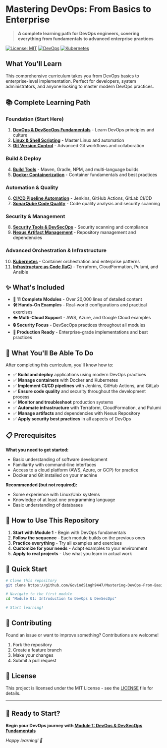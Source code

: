 # Mastering DevOps: From Basics to Enterprise

> **A complete learning path for DevOps engineers, covering everything from fundamentals to advanced enterprise practices**

[![License: MIT](https://img.shields.io/badge/License-MIT-yellow.svg)](https://opensource.org/licenses/MIT)
[![DevOps](https://img.shields.io/badge/DevOps-Complete%20Guide-blue.svg)](https://github.com/your-org/Mastering-DevOps-From-Basics-to-Enterprise)
[![Kubernetes](https://img.shields.io/badge/Kubernetes-Included-green.svg)](https://kubernetes.io/)

## What You'll Learn

This comprehensive curriculum takes you from DevOps basics to enterprise-level implementation. Perfect for developers, system administrators, and anyone looking to master modern DevOps practices.

## 📚 Complete Learning Path

### **Foundation (Start Here)**

1. **[DevOps & DevSecOps Fundamentals](./Module%2001%3A%20Introduction%20to%20DevOps%20%26%20DevSecOps)** - Learn DevOps principles and culture
2. **[Linux & Shell Scripting](./Module%2002%3A%20Linux%20%26%20Shell%20Scripting)** - Master Linux and automation
3. **[Git Version Control](./Module%2003%3A%20GIT)** - Advanced Git workflows and collaboration

### **Build & Deploy**

4. **[Build Tools](./Module%2004%3A%20Build%20Tools)** - Maven, Gradle, NPM, and multi-language builds
5. **[Docker Containerization](./Module%2005%3A%20Docker)** - Container fundamentals and best practices

### **Automation & Quality**

6. **[CI/CD Pipeline Automation](./Module%2006%3A%20CI-CD)** - Jenkins, GitHub Actions, GitLab CI/CD
7. **[SonarQube Code Quality](./Module%2007%3A%20SonarQube)** - Code quality analysis and security scanning

### **Security & Management**

8. **[Security Tools & DevSecOps](./Module%2008%3A%20Security%20Tools)** - Security scanning and compliance
9. **[Nexus Artifact Management](./Module%2009%3A%20Nexus%20Artifact%20Management)** - Repository management and dependencies

### **Advanced Orchestration & Infrastructure**

10. **[Kubernetes](./Module%2010%3A%20Kubernetes)** - Container orchestration and enterprise patterns
11. **[Infrastructure as Code (IaC)](./Module%2011%3A%20Infrastructure%20as%20Code%20%28IaC%29)** - Terraform, CloudFormation, Pulumi, and Ansible

## ✨ What's Included

- **📖 11 Complete Modules** - Over 20,000 lines of detailed content
- **🛠️ Hands-On Examples** - Real-world configurations and practical exercises
- **☁️ Multi-Cloud Support** - AWS, Azure, and Google Cloud examples
- **🔒 Security Focus** - DevSecOps practices throughout all modules
- **🚀 Production Ready** - Enterprise-grade implementations and best practices

## 🎯 What You'll Be Able To Do

After completing this curriculum, you'll know how to:

- ✅ **Build and deploy** applications using modern DevOps practices
- ✅ **Manage containers** with Docker and Kubernetes
- ✅ **Implement CI/CD pipelines** with Jenkins, GitHub Actions, and GitLab
- ✅ **Ensure code quality** and security throughout the development process
- ✅ **Monitor and troubleshoot** production systems
- ✅ **Automate infrastructure** with Terraform, CloudFormation, and Pulumi
- ✅ **Manage artifacts** and dependencies with Nexus Repository
- ✅ **Apply security best practices** in all aspects of DevOps

## 📋 Prerequisites

**What you need to get started:**

- Basic understanding of software development
- Familiarity with command-line interfaces
- Access to a cloud platform (AWS, Azure, or GCP) for practice
- Docker and Git installed on your machine

**Recommended (but not required):**

- Some experience with Linux/Unix systems
- Knowledge of at least one programming language
- Basic understanding of databases

## 🚀 How to Use This Repository

1. **Start with Module 1** - Begin with DevOps fundamentals
2. **Follow the sequence** - Each module builds on the previous ones
3. **Practice everything** - Try all examples and exercises
4. **Customize for your needs** - Adapt examples to your environment
5. **Apply to real projects** - Use what you learn in actual work

## 📝 Quick Start

```bash
# Clone this repository
git clone https://github.com/GovindSingh9447/Mastering-DevOps-From-Basics-to-Enterprise.git

# Navigate to the first module
cd "Module 01: Introduction to DevOps & DevSecOps"

# Start learning!
```

## 🤝 Contributing

Found an issue or want to improve something? Contributions are welcome!

1. Fork the repository
2. Create a feature branch
3. Make your changes
4. Submit a pull request

## 📄 License

This project is licensed under the MIT License - see the [LICENSE](LICENSE) file for details.

---

## 🎉 Ready to Start?

**Begin your DevOps journey with [Module 1: DevOps & DevSecOps Fundamentals](./Module%2001%3A%20Introduction%20to%20DevOps%20%26%20DevSecOps)**

_Happy learning! 🚀_
